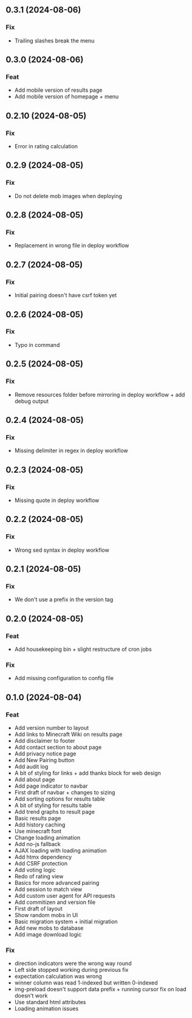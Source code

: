 ## 0.3.1 (2024-08-06)

### Fix

- Trailing slashes break the menu

## 0.3.0 (2024-08-06)

### Feat

- Add mobile version of results page
- Add mobile version of homepage + menu

## 0.2.10 (2024-08-05)

### Fix

- Error in rating calculation

## 0.2.9 (2024-08-05)

### Fix

- Do not delete mob images when deploying

## 0.2.8 (2024-08-05)

### Fix

- Replacement in wrong file in deploy workflow

## 0.2.7 (2024-08-05)

### Fix

- Initial pairing doesn't have csrf token yet

## 0.2.6 (2024-08-05)

### Fix

- Typo in command

## 0.2.5 (2024-08-05)

### Fix

- Remove resources folder before mirroring in deploy workflow + add debug output

## 0.2.4 (2024-08-05)

### Fix

- Missing delimiter in regex in deploy workflow

## 0.2.3 (2024-08-05)

### Fix

- Missing quote in deploy workflow

## 0.2.2 (2024-08-05)

### Fix

- Wrong sed syntax in deploy workflow

## 0.2.1 (2024-08-05)

### Fix

- We don't use a prefix in the version tag

## 0.2.0 (2024-08-05)

### Feat

- Add housekeeping bin + slight restructure of cron jobs

### Fix

- Add missing configuration to config file

## 0.1.0 (2024-08-04)

### Feat

- Add version number to layout
- Add links to Minecraft Wiki on results page
- Add disclaimer to footer
- Add contact section to about page
- Add privacy notice page
- Add New Pairing button
- Add audit log
- A bit of styling for links + add thanks block for web design
- Add about page
- Add page indicator to navbar
- First draft of navbar + changes to sizing
- Add sorting options for results table
- A bit of styling for results table
- Add trend graphs to result page
- Basic results page
- Add history caching
- Use minecraft font
- Change loading animation
- Add no-js fallback
- AJAX loading with loading animation
- Add htmx dependency
- Add CSRF protection
- Add voting logic
- Redo of rating view
- Basics for more advanced pairing
- Add session to match view
- Add custom user agent for API requests
- Add commitizen and version file
- First draft of layout
- Show random mobs in UI
- Basic migration system + initial migration
- Add new mobs to database
- Add image download logic

### Fix

- direction indicators were the wrong way round
- Left side stopped working during previous fix
- expectation calculation was wrong
- winner column was read 1-indexed but written 0-indexed
- img-preload doesn't support data prefix + running cursor fix on load doesn't work
- Use standard html attributes
- Loading animation issues
